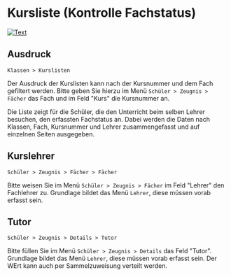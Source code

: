 # Kursliste (Kontrolle Fachstatus)

[01]:assets/images/kursliste/002.png "Text"

[![Text][01]][01]

## Ausdruck

`Klassen > Kurslisten`

Der Ausdruck der Kurslisten kann nach der Kursnummer und dem Fach gefiltert werden. Bitte geben Sie hierzu im Menü `Schüler > Zeugnis > Fächer` das Fach und im Feld "Kurs" die Kursnummer an.

Die Liste zeigt für die Schüler, die den Unterricht beim selben Lehrer besuchen, den erfassten Fachstatus an. Dabei werden die Daten nach Klassen, Fach, Kursnummer und Lehrer zusammengefasst und auf einzelnen Seiten ausgegeben.

## Kurslehrer

`Schüler > Zeugnis > Fächer > Fächer`

Bitte weisen Sie im Menü `Schüler > Zeugnis > Fächer` im Feld "Lehrer" den Fachlehrer zu. Grundlage bildet das Menü `Lehrer`, diese müssen vorab erfasst sein.

## Tutor

`Schüler > Zeugnis > Details > Tutor`

Bitte füllen Sie im Menü `Schüler > Zeugnis > Details` das Feld "Tutor". Grundlage bildet das Menü `Lehrer`, diese müssen vorab erfasst sein. Der WErt kann auch per Sammelzuweisung verteilt werden.